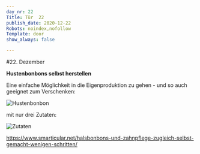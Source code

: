 ```yaml
---
day_nr: 22
Title: Tür  22
publish_date: 2020-12-22
Robots: noindex,nofollow
Template: door
show_always: false

---
```



#22. Dezember

**Hustenbonbons selbst herstellen**

Eine einfache Möglichkeit in die Eigenproduktion zu gehen - und so auch geeignet zum Verschenken:

![Hustenbonbon](%assets_url%/pics/22/hustenbonbons-xylit-thymian-salbei-1-fb.jpg)

mit nur drei Zutaten:

![Zutaten](%assets_url%/pics/22/hustenbonbons-xylit-thymian-salbei-2.jpg)

<a target="_blank" href="https://www.smarticular.net/halsbonbons-und-zahnpflege-zugleich-selbst-gemacht-wenigen-schritten/">https://www.smarticular.net/halsbonbons-und-zahnpflege-zugleich-selbst-gemacht-wenigen-schritten/</a>

